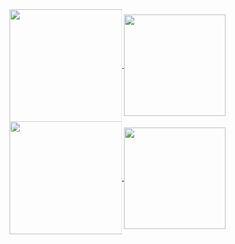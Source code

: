 <div>​​
    <a href="https://github.com/Angelobelelli/github-readme-stats">
      <img height= 200 align="center" src="https://github-readme-stats.vercel.app/api?username=Angelobelelli&theme=transparent&rank_icon=github" />
      <img height= "180em" align="center" src="https://github-readme-stats.vercel.app/api?username=Angelobelelli&theme=transparent&rank_icon=github" />
    </a>
    <a href="https://github.com/Angelobelelli/convoychat">
      <img height= 200 align="center" src="https://github-readme-stats.vercel.app/api/top-langs?username=Angelobelelli&layout=compact&langs_count=8&theme=transparent" />
      <img height= "180em" align="center" src="https://github-readme-stats.vercel.app/api/top-langs?username=Angelobelelli&layout=compact&langs_count=8&theme=transparent" />
    </a>
</div>
